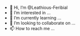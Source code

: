 - 👋 Hi, I’m @Leathious-Feribial
- 👀 I’m interested in ...
- 🌱 I’m currently learning ...
- 💞️ I’m looking to collaborate on ...
- 📫 How to reach me ...

<!---
Leathious-Feribial/Leathious-Feribial is a ✨ special ✨ repository because its `README.md` (this file) appears on your GitHub profile.
You can click the Preview link to take a look at your changes.
--->
